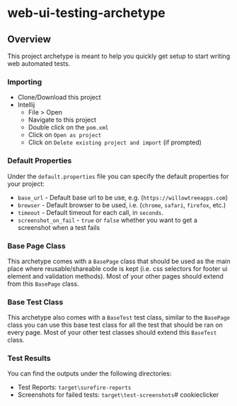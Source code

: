 # web-ui-testing-archetype

## Overview
This project archetype is meant to help you quickly get setup to start writing web automated tests.
 
### Importing
- Clone/Download this project
- Intellij
  - File > Open
  - Navigate to this project
  - Double click on the `pom.xml`
  - Click on `Open as project`
  - Click on `Delete existing project and import` (if prompted)

### Default Properties
Under the `default.properties` file you can specify the default properties for your project:
- `base_url` - Default base url to be use, e.g. (`https://willowtreeapps.com`)
- `browser` - Default browser to be used, i.e. (`chrome`, `safari`, `firefox`, etc.) 
- `timeout` - Default timeout for each call, in `seconds`.
- `screenshot_on_fail` - `true` or `false` whether you want to get a screenshot when a test fails 

### Base Page Class
This archetype comes with a `BasePage` class that should be used as the main place where reusable/shareable code is kept (i.e. css selectors for footer ui element and validation methods). Most of your other pages should extend from this `BasePage` class.

### Base Test Class
This archetype also comes with a `BaseTest` test class, similar to the `BasePage` class you can use this base test class for all the test that should be ran on every page. Most of your other test classes should extend this `BaseTest` class.

### Test Results
You can find the outputs under the following directories:
- Test Reports: `target\surefire-reports`
- Screenshots for failed tests: `target\test-screenshots`# cookieclicker
